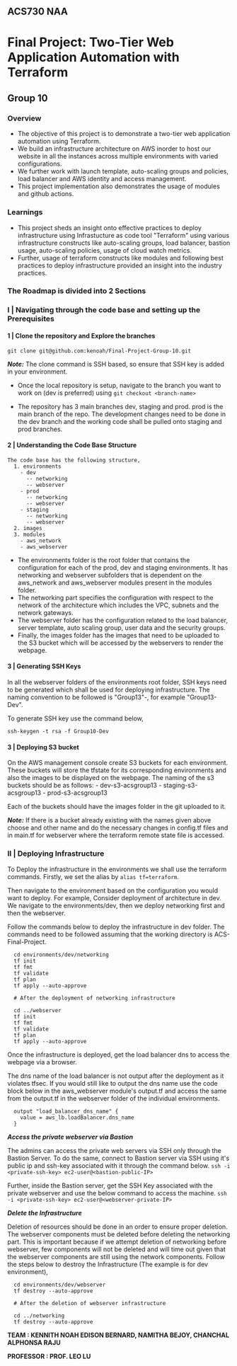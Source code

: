 ## ACS730 NAA 
# Final Project: Two-Tier Web Application Automation with Terraform 
## Group 10

### Overview

- The objective of this project is to demonstrate a two-tier web application automation using Terraform.
- We build an infrastructure architecture on AWS inorder to host our website in all the instances across multiple environments with varied configurations.
- We further work with launch template, auto-scaling groups and policies, load balancer and AWS identity and access management. 
- This project implementation also demonstrates the usage of modules and github actions. 

### Learnings
- This project sheds an insight onto effective practices to deploy infrastructure using Infrastucture as code tool "Terraform" using various infrastructure constructs like auto-scaling groups, load balancer, bastion usage, auto-scaling policies, usage of cloud watch metrics.
- Further, usage of terraform constructs like modules and following best practices to deploy infrastructure provided an insight into the industry practices.

### The‌ ‌Roadmap‌ ‌is‌ ‌divided‌ ‌into‌ ‌2‌ ‌Sections‌ ‌

### I | Navigating through the code base and setting up the Prerequisites
#### 1 | Clone the repository and Explore the branches

  ``` 
  git clone git@github.com:kenoah/Final-Project-Group-10.git
  ```
  
  ***Note:*** The clone command is SSH based, so ensure that SSH key is added in your environment.
  
  - Once the local repository is setup, navigate to the branch you want to work on (dev is preferred) using 
                ``` git checkout <branch-name> ```
  
  - The repository has 3 main branches dev, staging and prod. prod is the main branch of the repo.
  The development changes need to be done in the dev branch and the working code shall be pulled onto staging and prod branches.

#### 2 | Understanding the Code Base Structure
    
    The code base has the following structure,
      1. environments
        - dev
          -- networking
          -- webserver
        - prod
          -- networking
          -- webserver
        - staging
          -- networking
          -- webserver
      2. images
      3. modules
        - aws_network
        - aws_webserver
        
  - The environments folder is the root folder that contains the configuration for each of the prod, dev and staging environments. It has networking and webserver subfolders that is dependent on the aws_network and aws_webserver modules present in the modules folder.
  - The networking part specifies the configuration with respect to the network of the architecture which includes the VPC, subnets and the network gateways.
  - The webserver folder has the configuration related to the load balancer, server template, auto scaling group, user data and the security groups.
  - Finally, the images folder has the images that need to be uploaded to the S3 bucket which will be accessed by the webservers to render the webpage.

#### 3 | Generating SSH Keys
  In all the webserver folders of the environments root folder, SSH keys need to be generated which shall be used for deploying infrastructure.
  The naming convention to be followed is "Group13"-<environment-name>, for example "Group13-Dev".
  
  To generate SSH key use the command below,
  ```
  ssh-keygen -t rsa -f Group10-Dev
  ```

#### 3 | Deploying S3 bucket
  On the AWS management console create S3 buckets for each environment. These buckets will store the tfstate for its corresponding environments and also the images to be displayed on the webpage.
  The naming of the s3 buckets should be as follows:
    - dev-s3-acsgroup13
    - staging-s3-acsgroup13
    - prod-s3-acsgroup13
  
  Each of the buckets should have the images folder in the git uploaded to it.
  
  ***Note:*** If there is a bucket already existing with the names given above choose and other name and do the necessary changes in config.tf files and in main.tf for webserver where the terraform remote state file is accessed.

### II | Deploying Infrastructure 

  To Deploy the infrastructure in the environments we shall use the terraform commands.
  Firstly, we set the alias by ``` alias tf=terraform ```.
  
  Then navigate to the environment based on the configuration you would want to deploy.
  For example, Consider deployment of architecture in dev. We navigate to the environments/dev, then we deploy networking first and then the webserver.
  
  Follow the commands below to deploy the infrastructure in dev folder. The commands need to be followed assuming that the working directory is ACS-Final-Project. 
  
  ```
    cd environments/dev/networking
    tf init
    tf fmt
    tf validate
    tf plan
    tf apply --auto-approve
    
    # After the deployment of networking infrastructure
    
    cd ../webserver
    tf init
    tf fmt
    tf validate
    tf plan
    tf apply --auto-approve
  ```
  
  Once the infrastructure is deployed, get the load balancer dns to access the webpage via a browser.
  
  The dns name of the load balancer is not output after the deployment as it violates tfsec. 
  If you would still like to output the dns name use the code block below in the aws_webserver module's output.tf and access the same from the output.tf in the webserver folder of the individual environments.
  
  ```
    output "load_balancer_dns_name" {
      value = aws_lb.loadBalancer.dns_name
    }
  ```
  
  ***Access the private webserver via Bastion***
  
  The admins can access the private web servers via SSH only through the Bastion Server. To do the same, connect to Bastion server via SSH using it's public ip and ssh-key associated with it through the command below.
  ``` ssh -i <private-ssh-key> ec2-user@<bastion-public-IP> ```
  
  Further, inside the Bastion server, get the SSH Key associated with the private webserver and use the below command to access the machine.
  ``` ssh -i <private-ssh-key> ec2-user@<webserver-private-IP> ```
  
  ***Delete the Infrastructure***
  
  Deletion of resources should be done in an order to ensure proper deletion. The webserver components must be deleted before deleting the networking part.
  This is important because if we attempt deletion of networking before webserver, few components will not be deleted and will time out given that the webserver components are still using the network components.
  Follow the steps below to destroy the Infrastructure (The example is for dev environment),
  
  ```
    cd environments/dev/webserver
    tf destroy --auto-approve
    
    # After the deletion of webserver infrastructure
    
    cd ../networking
    tf destroy --auto-approve
  ```


**TEAM : KENNITH NOAH EDISON BERNARD, NAMITHA BEJOY, CHANCHAL ALPHONSA RAJU**

**PROFESSOR : PROF. LEO LU**


